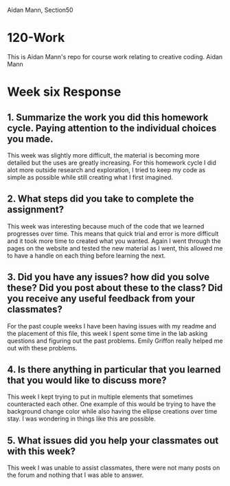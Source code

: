 Aidan Mann, Section50

# 120-Work
This is Aidan Mann's repo for course work relating to creative coding.
Aidan Mann

# Week six Response

## 1. Summarize the work you did this homework cycle. Paying attention to the individual choices you made.

This week was slightly more difficult, the material is becoming more detailed but the uses are greatly increasing. For this homework cycle I did alot more outside research and exploration, I tried to keep my code as simple as possible while still creating what I first imagined.

## 2. What steps did you take to complete the assignment?

This week was interesting because much of the code that we learned progresses over time. This means that quick trial and error is more difficult and it took more time to created what you wanted. Again I went through the pages on the website and tested the new material as I went, this allowed me to have a handle on each thing before learning the next.

## 3. Did you have any issues? how did you solve these? Did you post about these to the class? Did you receive any useful feedback from your classmates?

For the past couple weeks I have been having issues with my readme and the placement of this file, this week I spent some time in the lab asking questions and figuring out the past problems. Emily Griffon really helped me out with these problems.

## 4. Is there anything in particular that you learned that you would like to discuss more?

This week I kept trying to put in multiple elements that sometimes counteracted each other. One example of this would be trying to have the background change color while also having the ellipse creations over time stay. I was wondering in things like this are possible.

## 5. What issues did you help your classmates out with this week?

This week I was unable to assist classmates, there were not many posts on the forum and nothing that I was able to answer.
